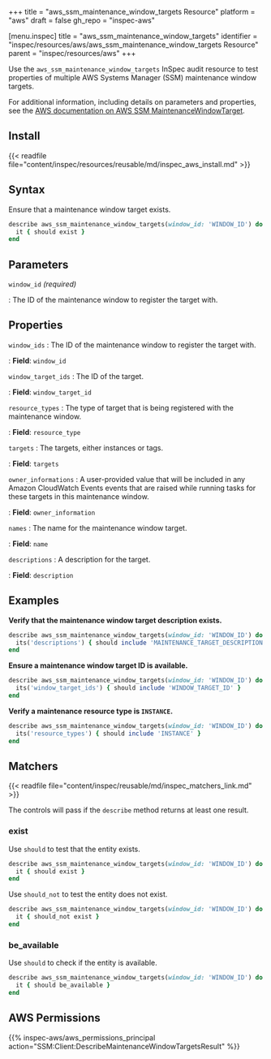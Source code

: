 +++
title = "aws_ssm_maintenance_window_targets Resource"
platform = "aws"
draft = false
gh_repo = "inspec-aws"

[menu.inspec]
title = "aws_ssm_maintenance_window_targets"
identifier = "inspec/resources/aws/aws_ssm_maintenance_window_targets Resource"
parent = "inspec/resources/aws"
+++

Use the `aws_ssm_maintenance_window_targets` InSpec audit resource to test properties of multiple AWS Systems Manager (SSM) maintenance window targets.

For additional information, including details on parameters and properties, see the [AWS documentation on AWS SSM MaintenanceWindowTarget](https://docs.aws.amazon.com/AWSCloudFormation/latest/UserGuide/aws-resource-ssm-maintenancewindowtarget.html).

## Install

{{< readfile file="content/inspec/resources/reusable/md/inspec_aws_install.md" >}}

## Syntax

Ensure that a maintenance window target exists.

```ruby
describe aws_ssm_maintenance_window_targets(window_id: 'WINDOW_ID') do
  it { should exist }
end
```

## Parameters

`window_id` _(required)_

: The ID of the maintenance window to register the target with.

## Properties

`window_ids`
: The ID of the maintenance window to register the target with.

: **Field**: `window_id`

`window_target_ids`
: The ID of the target.

: **Field**: `window_target_id`

`resource_types`
: The type of target that is being registered with the maintenance window.

: **Field**: `resource_type`

`targets`
: The targets, either instances or tags.

: **Field**: `targets`

`owner_informations`
: A user-provided value that will be included in any Amazon CloudWatch Events events that are raised while running tasks for these targets in this maintenance window.

: **Field**: `owner_information`

`names`
: The name for the maintenance window target.

: **Field**: `name`

`descriptions`
: A description for the target.

: **Field**: `description`

## Examples

**Verify that the maintenance window target description exists.**

```ruby
describe aws_ssm_maintenance_window_targets(window_id: 'WINDOW_ID') do
  its('descriptions') { should include 'MAINTENANCE_TARGET_DESCRIPTION' }
end
```

**Ensure a maintenance window target ID is available.**

```ruby
describe aws_ssm_maintenance_window_targets(window_id: 'WINDOW_ID') do
  its('window_target_ids') { should include 'WINDOW_TARGET_ID' }
end
```

**Verify a maintenance resource type is `INSTANCE`.**

```ruby
describe aws_ssm_maintenance_window_targets(window_id: 'WINDOW_ID') do
  its('resource_types') { should include 'INSTANCE' }
end
```

## Matchers

{{< readfile file="content/inspec/reusable/md/inspec_matchers_link.md" >}}

The controls will pass if the `describe` method returns at least one result.

### exist

Use `should` to test that the entity exists.

```ruby
describe aws_ssm_maintenance_window_targets(window_id: 'WINDOW_ID') do
  it { should exist }
end
```

Use `should_not` to test the entity does not exist.

```ruby
describe aws_ssm_maintenance_window_targets(window_id: 'WINDOW_ID') do
  it { should_not exist }
end
```

### be_available

Use `should` to check if the entity is available.

```ruby
describe aws_ssm_maintenance_window_targets(window_id: 'WINDOW_ID') do
  it { should be_available }
end
```

## AWS Permissions

{{% inspec-aws/aws_permissions_principal action="SSM:Client:DescribeMaintenanceWindowTargetsResult" %}}
